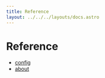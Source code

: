 ```yaml
---
title: Reference
layout: ../../../layouts/docs.astro
---
```


# Reference

- [config](/docs/reference/config)
- [about](/docs/reference/about)
